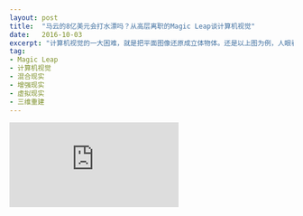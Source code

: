 ```yaml
---
layout: post
title:  "马云的8亿美元会打水漂吗？从高层离职的Magic Leap谈计算机视觉"
date:   2016-10-03
excerpt: "计算机视觉的一大困难，就是把平面图像还原成立体物体。还是以上图为例，人眼看起来，羊驼的头比屁股离屏幕更近，但计算机看来，头和屁股在同一层上。一个平面图形，怎么区别远近呢？"
tag:
- Magic Leap
- 计算机视觉
- 混合现实
- 增强现实
- 虚拟现实
- 三维重建
---
```


<iframe id="article_iframe" src="http://zhuanlan.zhihu.com/p/23184197" frameborder="0" allowfullscreen onload="span();"></iframe>

<script>
function span() {
    document.getElementById("article_iframe").width=document.getElementsByClassName("block-left")[0].offsetWidth*0.8;
    document.getElementById("article_iframe").height=screen.height;
}
</script>